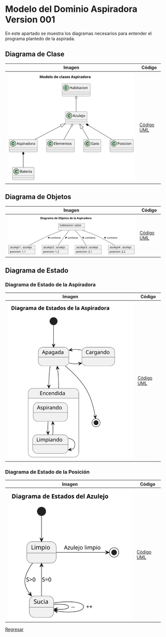 # Modelo del Dominio Aspiradora Version 001

En este apartado se muestra los diagramas necesarios para entender el programa plantedo de la aspirada.

## Diagrama de Clase

| Imagen | Código |
|--------|--------|
|![Imagen](/img/ModeloDelDominio.svg)|[Código UML](/modelosUML/DiagramaDelDominio.puml)|


## Diagrama de Objetos

| Imagen | Código |
|--------|--------|
|![Imagen](/img/ModeloDeObjetos.svg)|[Código UML](/modelosUML/DiagramaDeObjetos.puml)|

## Diagrama de Estado

### Diagrama de Estado de la Aspiradora

| Imagen | Código |
|--------|--------|
|![Imagen](/img/DiagramaEstado.svg)|[Código UML](/modelosUML/DiagramaDeEstado.puml)|

### Diagrama de Estado de la Posición

| Imagen | Código |
|--------|--------|
|![Imagen](/img/DiagramaEstado2.svg)|[Código UML](/modelosUML/DiagramaDeEstadopt2.puml)|

[Regresar](/README.md)